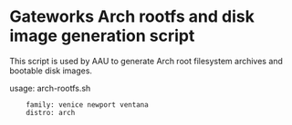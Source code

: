 Gateworks Arch rootfs and disk image generation script
========================================================

This script is used by AAU to generate Arch root filesystem
archives and bootable disk images.

usage: arch-rootfs.sh <family> <distro>

        family: venice newport ventana
        distro: arch
